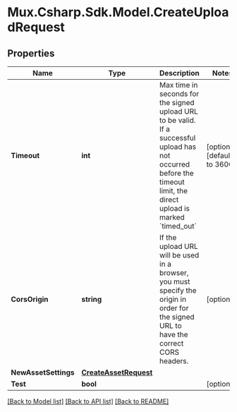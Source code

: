 # Mux.Csharp.Sdk.Model.CreateUploadRequest

## Properties

Name | Type | Description | Notes
------------ | ------------- | ------------- | -------------
**Timeout** | **int** | Max time in seconds for the signed upload URL to be valid. If a successful upload has not occurred before the timeout limit, the direct upload is marked &#x60;timed_out&#x60; | [optional] [default to 3600]
**CorsOrigin** | **string** | If the upload URL will be used in a browser, you must specify the origin in order for the signed URL to have the correct CORS headers. | [optional] 
**NewAssetSettings** | [**CreateAssetRequest**](CreateAssetRequest.md) |  | 
**Test** | **bool** |  | [optional] 

[[Back to Model list]](../README.md#documentation-for-models) [[Back to API list]](../README.md#documentation-for-api-endpoints) [[Back to README]](../README.md)

